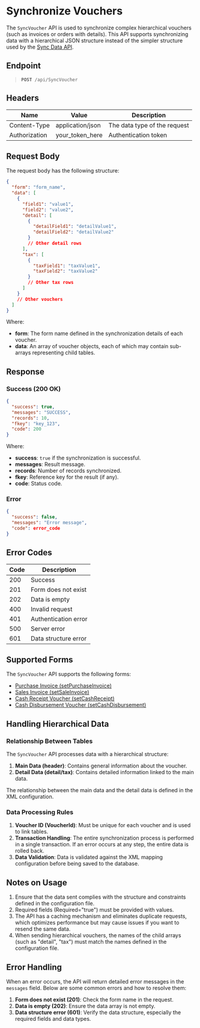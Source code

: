 # Synchronize Vouchers

The `SyncVoucher` API is used to synchronize complex hierarchical vouchers (such as invoices or orders with details). This API supports synchronizing data with a hierarchical JSON structure instead of the simpler structure used by the [Sync Data API](./sync-data).

## Endpoint

<blockquote>
  <pre><code><b>POST</b> /api/SyncVoucher</code></pre>
</blockquote>

## Headers

| Name           | Value               | Description            |
|----------------|---------------------|------------------------|
| Content-Type   | application/json    | The data type of the request |
| Authorization  | your_token_here     | Authentication token   |

## Request Body

The request body has the following structure:

```json
{
  "form": "form_name",
  "data": [
    {
      "field1": "value1",
      "field2": "value2",
      "detail": [
        {
          "detailField1": "detailValue1",
          "detailField2": "detailValue2"
        }
        // Other detail rows
      ],
      "tax": [
        {
          "taxField1": "taxValue1",
          "taxField2": "taxValue2"
        }
        // Other tax rows
      ]
    }
    // Other vouchers
  ]
}
```

Where:
- **form**: The form name defined in the synchronization details of each voucher.
- **data**: An array of voucher objects, each of which may contain sub-arrays representing child tables.

## Response

### Success (200 OK)

```json
{
  "success": true,
  "messages": "SUCCESS",
  "records": 10,
  "fkey": "key_123",
  "code": 200
}
```

Where:
- **success**: `true` if the synchronization is successful.
- **messages**: Result message.
- **records**: Number of records synchronized.
- **fkey**: Reference key for the result (if any).
- **code**: Status code.

### Error

```json
{
  "success": false,
  "messages": "Error message",
  "code": error_code
}
```

## Error Codes

| Code | Description                     |
|------|---------------------------------|
| 200  | Success                         |
| 201  | Form does not exist             |
| 202  | Data is empty                   |
| 400  | Invalid request                 |
| 401  | Authentication error            |
| 500  | Server error                    |
| 601  | Data structure error            |

## Supported Forms

The `SyncVoucher` API supports the following forms:

- [Purchase Invoice (setPurchaseInvoice)](sync-voucher/setpurchaseinvoice)
- [Sales Invoice (setSaleInvoice)](sync-voucher/setsaleinvoice)
- [Cash Receipt Voucher (setCashReceipt)](sync-voucher/setcashreceipt)
- [Cash Disbursement Voucher (setCashDisbursement)](sync-voucher/setcashdisbursement)

## Handling Hierarchical Data

### Relationship Between Tables

The `SyncVoucher` API processes data with a hierarchical structure:

1. **Main Data (header)**: Contains general information about the voucher.
2. **Detail Data (detail/tax)**: Contains detailed information linked to the main data.

The relationship between the main data and the detail data is defined in the XML configuration.

### Data Processing Rules

1. **Voucher ID (VoucherId)**: Must be unique for each voucher and is used to link tables.
2. **Transaction Handling**: The entire synchronization process is performed in a single transaction. If an error occurs at any step, the entire data is rolled back.
3. **Data Validation**: Data is validated against the XML mapping configuration before being saved to the database.

## Notes on Usage

1. Ensure that the data sent complies with the structure and constraints defined in the configuration file.
2. Required fields (Required="true") must be provided with values.
3. The API has a caching mechanism and eliminates duplicate requests, which optimizes performance but may cause issues if you want to resend the same data.
4. When sending hierarchical vouchers, the names of the child arrays (such as "detail", "tax") must match the names defined in the configuration file.

## Error Handling

When an error occurs, the API will return detailed error messages in the `messages` field. Below are some common errors and how to resolve them:

1. **Form does not exist (201)**: Check the form name in the request.
2. **Data is empty (202)**: Ensure the data array is not empty.
3. **Data structure error (601)**: Verify the data structure, especially the required fields and data types.